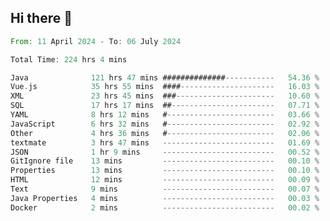 ## Hi there 👋
<!--START_SECTION:waka-->

```rust
From: 11 April 2024 - To: 06 July 2024

Total Time: 224 hrs 4 mins

Java              121 hrs 47 mins ##############-----------   54.36 %
Vue.js            35 hrs 55 mins  ####---------------------   16.03 %
XML               23 hrs 45 mins  ###----------------------   10.60 %
SQL               17 hrs 17 mins  ##-----------------------   07.71 %
YAML              8 hrs 12 mins   #------------------------   03.66 %
JavaScript        6 hrs 32 mins   #------------------------   02.92 %
Other             4 hrs 36 mins   #------------------------   02.06 %
textmate          3 hrs 47 mins   -------------------------   01.69 %
JSON              1 hr 9 mins     -------------------------   00.52 %
GitIgnore file    13 mins         -------------------------   00.10 %
Properties        13 mins         -------------------------   00.10 %
HTML              12 mins         -------------------------   00.09 %
Text              9 mins          -------------------------   00.07 %
Java Properties   4 mins          -------------------------   00.03 %
Docker            2 mins          -------------------------   00.02 %
```

<!--END_SECTION:waka-->
<!--
**lianggeshanhetao/lianggeshanhetao** is a ✨ _special_ ✨ repository because its `README.md` (this file) appears on your GitHub profile.

Here are some ideas to get you started:

- 🔭 I’m currently working on ...
- 🌱 I’m currently learning ...
- 👯 I’m looking to collaborate on ...
- 🤔 I’m looking for help with ...
- 💬 Ask me about ...
- 📫 How to reach me: ...
- 😄 Pronouns: ...
- ⚡ Fun fact: ...
-->
